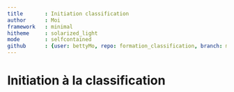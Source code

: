```yaml
---
title       : Initiation classification
author      : Moi
framework   : minimal
hitheme     : solarized_light
mode        : selfcontained
github      : {user: bettyMo, repo: formation_classification, branch: master}
---
```



# Initiation à la classification








